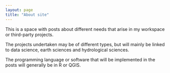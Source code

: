 ```yaml
---
layout: page
title: "About site"
---
```


This is a space with posts about different needs that arise in my workspace or third-party projects.

The projects undertaken may be of different types, but will mainly be linked to data science, earth sciences and hydrological sciences.

The programming language or software that will be implemented in the posts will generally be in R or QGIS.
